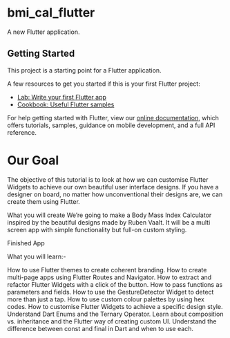 # bmi_cal_flutter

A new Flutter application.

## Getting Started

This project is a starting point for a Flutter application.

A few resources to get you started if this is your first Flutter project:

- [Lab: Write your first Flutter app](https://flutter.dev/docs/get-started/codelab)
- [Cookbook: Useful Flutter samples](https://flutter.dev/docs/cookbook)

For help getting started with Flutter, view our
[online documentation](https://flutter.dev/docs), which offers tutorials,
samples, guidance on mobile development, and a full API reference.


<h1>Our Goal</h1>
The objective of this tutorial is to look at how we can customise Flutter Widgets to achieve our own beautiful user interface designs. If you have a designer on board, no matter how unconventional their designs are, we can create them using Flutter.

What you will create
We’re going to make a Body Mass Index Calculator inspired by the beautiful designs made by Ruben Vaalt. It will be a multi screen app with simple functionality but full-on custom styling.

Finished App

What you will learn:- 

How to use Flutter themes to create coherent branding.
How to create multi-page apps using Flutter Routes and Navigator.
How to extract and refactor Flutter Widgets with a click of the button.
How to pass functions as parameters and fields.
How to use the GestureDetector Widget to detect more than just a tap.
How to use custom colour palettes by using hex codes.
How to customise Flutter Widgets to achieve a specific design style.
Understand Dart Enums and the Ternary Operator.
Learn about composition vs. inheritance and the Flutter way of creating custom UI.
Understand the difference between const and final in Dart and when to use each.
